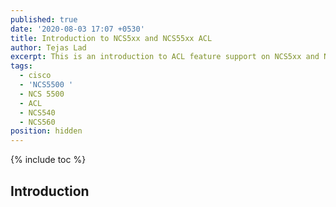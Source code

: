 ```yaml
---
published: true
date: '2020-08-03 17:07 +0530'
title: Introduction to NCS5xx and NCS55xx ACL
author: Tejas Lad
excerpt: This is an introduction to ACL feature support on NCS5xx and NCS55xx portfolio
tags:
  - cisco
  - 'NCS5500 '
  - NCS 5500
  - ACL
  - NCS540
  - NCS560
position: hidden
---
```

{% include toc %}

## Introduction


